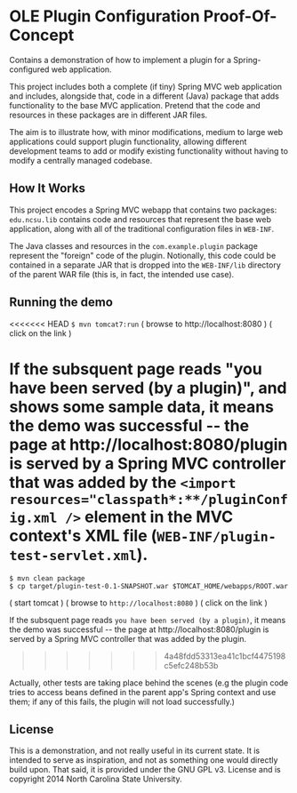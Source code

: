 OLE Plugin Configuration Proof-Of-Concept
==========================================

Contains a demonstration of how to implement a plugin for a Spring-configured web application.

This project includes both a complete (if tiny) Spring MVC web application and includes,
 alongside that, code in a different (Java) package that adds functionality to the base
 MVC application.  Pretend that the code and resources in these packages are in different JAR
 files.

The aim is to illustrate how, with minor modifications, medium to large web applications
could support plugin functionality, allowing different development teams to add or
modify existing functionality without having to modify a centrally managed codebase.

How It Works
------------

This project encodes a Spring MVC webapp that contains two packages: `edu.ncsu.lib` contains
code and resources that represent the base web application, along with all of the traditional configuration files in `WEB-INF`.

The Java classes and resources in the `com.example.plugin` package represent the "foreign" code
of the plugin.  Notionally, this code could be contained in a separate JAR that is dropped into
the `WEB-INF/lib` directory of the parent WAR file (this is, in fact, the intended use case).

Running the demo
----------------
<<<<<<< HEAD
`$ mvn tomcat7:run`
( browse to http://localhost:8080 )
( click on the link  )

If the subsquent page reads "you have been served (by a plugin)", and shows some sample data,
it means the demo was successful -- the page at http://localhost:8080/plugin is served by a
Spring MVC controller that was added by the `<import resources="classpath*:**/pluginConfig.xml />` element
in the MVC context's XML file (`WEB-INF/plugin-test-servlet.xml`).
=======
```
$ mvn clean package
$ cp target/plugin-test-0.1-SNAPSHOT.war $TOMCAT_HOME/webapps/ROOT.war
```

( start tomcat )
( browse to `http://localhost:8080` )
( click on the link  )

If the subsquent page reads `you have been served (by a plugin)`, it means the demo was successful -- the
page at http://localhost:8080/plugin is served by a Spring MVC controller that was added by the plugin.
>>>>>>> 4a48fdd53313ea41c1bcf4475198c5efc248b53b

Actually, other tests are taking place behind the scenes (e.g the plugin code tries to access beans defined
in the parent app's Spring context and use them; if any of this fails, the plugin will not load successfully.)

License
-------

This is a demonstration, and not really useful in its current state.  It is intended to
serve as inspiration, and not as something one would directly build upon.  That said, it is provided
under the GNU GPL v3. License and is copyright 2014 North Carolina State University.

